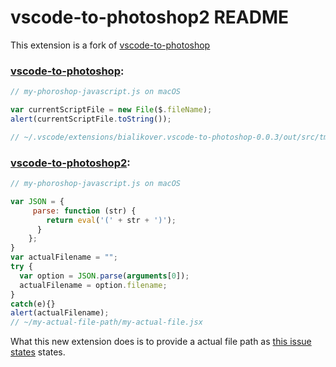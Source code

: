 # vscode-to-photoshop2 README

This extension is a fork of [vscode-to-photoshop](https://github.com/bialikover/vscode-to-photoshop)


### [vscode-to-photoshop](https://github.com/bialikover/vscode-to-photoshop):

```js
// my-phoroshop-javascript.js on macOS

var currentScriptFile = new File($.fileName);
alert(currentScriptFile.toString());

// ~/.vscode/extensions/bialikover.vscode-to-photoshop-0.0.3/out/src/tmp_file.jsx
```

### [vscode-to-photoshop2](https://github.com/edwardfxiao/vscode-to-photoshop2):
```js
// my-phoroshop-javascript.js on macOS

var JSON = {
	 parse: function (str) {
	    return eval('(' + str + ')');
	  }
	};
}
var actualFilename = "";
try {
  var option = JSON.parse(arguments[0]);
  actualFilename = option.filename;
}
catch(e){}
alert(actualFilename);
// ~/my-actual-file-path/my-actual-file.jsx
```



What this new extension does is to provide a actual file path as [this issue states](https://github.com/bialikover/vscode-to-photoshop/issues/3) states.
